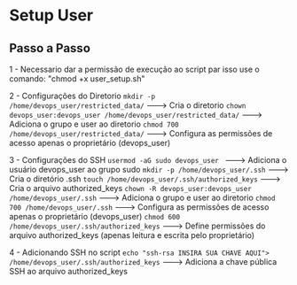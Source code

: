 # Setup User

## Passo a Passo

1 - Necessario dar a permissão de execução ao script par isso use o comando: 
    "chmod +x user_setup.sh"

2 - Configurações do Diretorio
    `mkdir -p /home/devops_user/restricted_data/`         --->        Cria o diretorio
    `chown devops_user:devops_user /home/devops_user/restricted_data/`        --->       Adiciona o grupo e user ao diretorio
    `chmod 700 /home/devops_user/restricted_data/`        --->  Configura as permissões de acesso apenas o proprietário (devops_user)

3 - Configurações do SSH
    `usermod -aG sudo devops_user `        --->       Adiciona o usuário devops_user ao grupo sudo
    `mkdir -p /home/devops_user/.ssh`        --->    Cria o diretório .ssh
    `touch /home/devops_user/.ssh/authorized_keys`         --->   Cria o arquivo authorized_keys
    `chown -R devops_user:devops_user /home/devops_user/.ssh`         --->    Adiciona o grupo e user ao diretorio
    `chmod 700 /home/devops_user/.ssh`         ---> Configura as permissões de acesso apenas o proprietário (devops_user)
    `chmod 600 /home/devops_user/.ssh/authorized_keys`        ---> Define permissões do arquivo authorized_keys (apenas leitura e escrita pelo proprietário)

4 - Adicionando SSH no script
    `echo "ssh-rsa INSIRA SUA CHAVE AQUI"> /home/devops_user/.ssh/authorized_keys` ---> Adiciona a chave pública SSH ao arquivo authorized_keys
